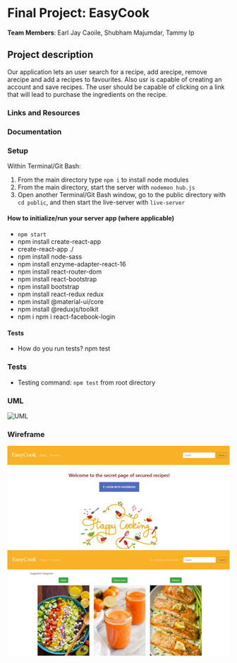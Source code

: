 # Final Project: EasyCook

**Team Members**: Earl Jay Caoile, Shubham Majumdar, Tammy Ip

## Project description

Our application lets an user search for a recipe, add arecipe, remove arecipe and add a recipes to favourites.
Also usr is capable of creating an account and save recipes. The user should be capable of clicking on a link that will lead to purchase the ingredients on the recipe.

### Links and Resources



### Documentation



### Setup

Within Terminal/Git Bash:

1. From the main directory type `npm i` to install node modules
2. From the main directory, start the server with `nodemon hub.js`
3. Open another Terminal/Git Bash window, go to the public directory with `cd public`, and then start the live-server with `live-server`

#### How to initialize/run your server app (where applicable)
* `npm start`
* npm install create-react-app
* create-react-app ./
* npm install node-sass
* npm install enzyme-adapter-react-16
* npm install react-router-dom
* npm install react-bootstrap
* npm install bootstrap
* npm install react-redux redux
* npm install @material-ui/core
* npm install @reduxjs/toolkit
* npm i npm i react-facebook-login

  
#### Tests
* How do you run tests?
npm test

### Tests

- Testing command: `npm test` from root directory

### UML

![UML](midterm-uml.png)

### Wireframe

![Wireframe Page 1](Wireframe_1.png)
![Wireframe Page 2](Wireframe_2.png)

